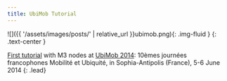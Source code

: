```yaml
---
title: UbiMob Tutorial
---
```


![]({{ '/assets/images/posts/' | relative_url }}ubimob.png){: .img-fluid }
{: .text-center }

<a href="https://www.iot-lab.info/legacy/ubimob-2014/" title="UbiMob 2014 Tutorial">First tutorial</a> with M3 nodes at <a href="http://ubimob2014.sciencesconf.org/" title="UbiMob 2014 link">UbiMob 2014</a>: 10èmes journées francophones Mobilité et Ubiquité, in Sophia-Antipolis (France), 5-6 June 2014
{: .lead}
  

